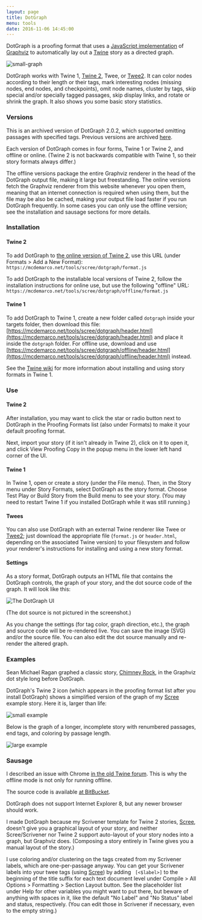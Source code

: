```yaml
---
layout: page
title: DotGraph
menu: tools
date: 2016-11-06 14:45:00
---
```


DotGraph is a proofing format that uses a [JavaScript implementation](https://github.com/mdaines/viz.js/) of [Graphviz](http://www.graphviz.org) to automatically lay out a [Twine](https://twinery.org/) story as a directed graph.

![small-graph](icon.svg)

DotGraph works with Twine 1, [Twine 2](https://twinery.org/2/), Twee, or [Twee2](https://dan-q.github.io/twee2/).  It can color nodes according to their length or their tags, mark interesting nodes (missing nodes, end nodes, and checkpoints), omit node names, cluster by tags, skip special and/or specially tagged passages, skip display links, and rotate or shrink the graph.  It also shows you some basic story statistics.

### Versions

This is an archived version of DotGraph 2.0.2, which supported omitting passages with specified tags.  Previous versions are archived [here](/tools/scree/dotgraph/versions.html).

Each version of DotGraph comes in four forms, Twine 1 or Twine 2, and offline or online.  (Twine 2 is not backwards compatible with Twine 1, so their story formats always differ.)

The offline versions package the entire Graphviz renderer in the head of the DotGraph output file, making it large but freestanding.  The online versions fetch the Graphviz renderer from this website whenever you open them, meaning that an internet connection is required when using them, but the file may be also be cached, making your output file load faster if you run DotGraph frequently.  In some cases you can only use the offline version; see the installation and sausage sections for more details.

### Installation

#### Twine 2

To add DotGraph to [the online version of Twine 2](https://twinery.org/2/), use this URL (under Formats > Add a New Format): `https://mcdemarco.net/tools/scree/dotgraph/format.js`    

To add DotGraph to the installable local versions of Twine 2, follow the installation instructions for online use, but use the following "offline" URL:  `https://mcdemarco.net/tools/scree/dotgraph/offline/format.js`    

#### Twine 1

To add DotGraph to Twine 1, create a new folder called `dotgraph` inside your targets folder, then download this file: [https://mcdemarco.net/tools/scree/dotgraph/header.html](https://mcdemarco.net/tools/scree/dotgraph/header.html) and place it inside the `dotgraph` folder.  For offline use, download and use [https://mcdemarco.net/tools/scree/dotgraph/offline/header.html](https://mcdemarco.net/tools/scree/dotgraph/offline/header.html) instead.

See the [Twine wiki](http://twinery.org/wiki/twine1:story_format#adding_formats) for more information about installing and using story formats in Twine 1.


### Use

#### Twine 2

After installation, you may want to click the star or radio button next to DotGraph in the Proofing Formats list (also under Formats) to make it your default proofing format.

Next, import your story (if it isn't already in Twine 2), click on it to open it, and click View Proofing Copy in the popup menu in the lower left hand corner of the UI.

#### Twine 1

In Twine 1, open or create a story (under the File menu).  Then, in the Story menu under Story Formats, select DotGraph as the story format.  Choose Test Play or Build Story from the Build menu to see your story.  (You may need to restart Twine 1 if you installed DotGraph while it was still running.)

#### Twees

You can also use DotGraph with an external Twine renderer like Twee or [Twee2](http://twee2.danq.me); just download the appropriate file (`format.js` or `header.html`, depending on the associated Twine version) to your filesystem and follow your renderer's instructions for installing and using a new story format.


#### Settings

As a story format, DotGraph outputs an HTML file that contains the DotGraph controls, the graph of your story, and the dot source code of the graph.  It will look like this:

![The DotGraph UI](/tools/scree/dotgraph/ui.png)

(The dot source is not pictured in the screenshot.)

As you change the settings (for tag color, graph direction, etc.), the graph and source code will be re-rendered live.  You can save the image (SVG) and/or the source file.
You can also edit the dot source manually and re-render the altered graph.  

### Examples

Sean Michael Ragan graphed a classic story, [Chimney Rock](http://www.seanmichaelragan.com/html/%5B2008-03-07%5D_Choose_Your_Own_Adventure_book_as_directed_graph.shtml), in the Graphviz dot style long before DotGraph.

DotGraph's Twine 2 icon (which appears in the proofing format list after you install DotGraph) shows a simplified version of the graph of my [Scree](/tools/scree/) example story.  Here it is, larger than life:

![small example](icon.svg)

Below is the graph of a longer, incomplete story with renumbered passages, end tags, and coloring by passage length.  

![large example](/tools/scree/dotgraph/example.svg)


### Sausage

I described an issue with Chrome [in the old Twine forum](https://twinery.org/forum/discussion/7879/a-proofing-format-using-graphviz-and-a-chrome-issue).  This is why the offline mode is not only for running offline.

The source code is available [at BitBucket](https://bitbucket.org/mcdemarco/dotgraph).

DotGraph does not support Internet Explorer 8, but any newer browser should work.

I made DotGraph because my Scrivener template for Twine 2 stories, [Scree](/tools/scree), doesn't give you a graphical layout of your story, and neither Scree/Scrivener nor Twine 2 support auto-layout of your story nodes into a graph, but Graphviz does.  (Composing a story entirely in Twine gives you a manual layout of the story.)

I use coloring and/or clustering on the tags created from my Scrivener labels, which are one-per-passage anyway.  You can get your Scrivener labels into your twee tags (using [Scree](/tools/scree/)) by adding ` [<$label>]` to the beginning of the title suffix for each text document level under Compile > All Options > Formatting > Section Layout button.  See the placeholder list under Help for other variables you might want to put there, but beware of anything with spaces in it, like the default "No Label" and "No Status" label and status, respectively.  (You can edit those in Scrivener if necessary, even to the empty string.)

